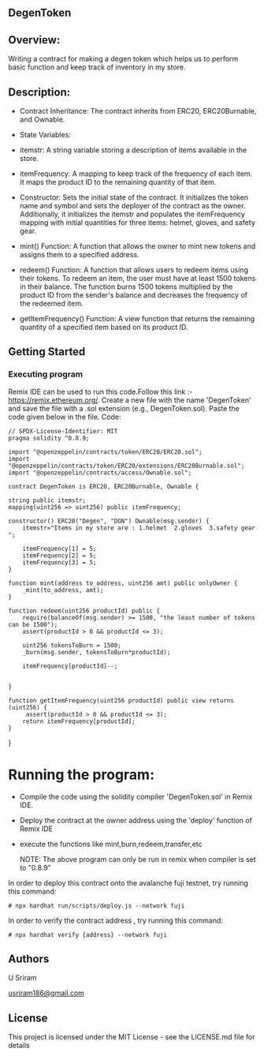 ## DegenToken

## Overview:
Writing a contract for making a degen token which helps us to perform basic function and keep track of inventory in my store.

## Description:
- Contract Inheritance: The contract inherits from ERC20, ERC20Burnable, and Ownable.

- State Variables:

- itemstr: A string variable storing a description of items available in the store.
- itemFrequency: A mapping to keep track of the frequency of each item. It maps the product ID to the remaining quantity of that item.
- Constructor: Sets the initial state of the contract. It initializes the token name and symbol and sets the deployer of the contract as the owner. Additionally, it initializes the itemstr and populates the itemFrequency mapping with initial quantities for three items: helmet, gloves, and safety gear.

- mint() Function: A function that allows the owner to mint new tokens and assigns them to a specified address.

- redeem() Function: A function that allows users to redeem items using their tokens. To redeem an item, the user must have at least 1500 tokens in their balance. The function burns 1500 tokens multiplied by the product ID from the sender's balance and decreases the frequency of the redeemed item.

- getItemFrequency() Function: A view function that returns the remaining quantity of a specified item based on its product ID.

## Getting Started

### Executing program
Remix IDE can be used to run this code.Follow this link :- https://remix.ethereum.org/.
Create a new file with the name 'DegenToken' and save the file with a .sol extension (e.g., DegenToken.sol). Paste the code given below in the file.
Code: 

    // SPDX-License-Identifier: MIT
    pragma solidity ^0.8.9;
    
    import "@openzeppelin/contracts/token/ERC20/ERC20.sol";
    import "@openzeppelin/contracts/token/ERC20/extensions/ERC20Burnable.sol";
    import "@openzeppelin/contracts/access/Ownable.sol";
    
    contract DegenToken is ERC20, ERC20Burnable, Ownable {
        
    string public itemstr;
    mapping(uint256 => uint256) public itemFrequency;

    constructor() ERC20("Degen", "DGN") Ownable(msg.sender) {
        itemstr="Items in my store are : 1.helmet  2.gloves  3.safety gear ";

        itemFrequency[1] = 5; 
        itemFrequency[2] = 5; 
        itemFrequency[3] = 5; 
    }

    function mint(address to_address, uint256 amt) public onlyOwner {
        _mint(to_address, amt);
    }

    function redeem(uint256 productId) public {
        require(balanceOf(msg.sender) >= 1500, "the least number of tokens can be 1500");
        assert(productId > 0 && productId <= 3); 

        uint256 tokensToBurn = 1500;
        _burn(msg.sender, tokensToBurn*productId);

        itemFrequency[productId]--;

   
    }

    function getItemFrequency(uint256 productId) public view returns (uint256) {
         assert(productId > 0 && productId <= 3); 
        return itemFrequency[productId];
    }
}



# Running the program:
- Compile the code using the solidity compiler 'DegenToken.sol' in Remix IDE.
- Deploy the contract at the owner address using the 'deploy' function of Remix IDE
- execute the functions like mint,burn,redeem,transfer,etc

  NOTE: The above program can only be run in remix when compiler is set to "0.8.9" 

In order to deploy this contract onto the avalanche fuji testnet, try running this command:

    # npx hardhat run/scripts/deploy.js --network fuji

In order to verify the contract address , try running this command:

    # npx hardhat verify {address} --network fuji

## Authors

U Sriram

usriram186@gmail.com


## License

This project is licensed under the MIT License - see the LICENSE.md file for details
